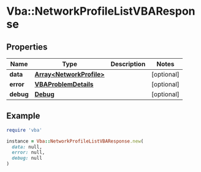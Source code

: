 # Vba::NetworkProfileListVBAResponse

## Properties

| Name | Type | Description | Notes |
| ---- | ---- | ----------- | ----- |
| **data** | [**Array&lt;NetworkProfile&gt;**](NetworkProfile.md) |  | [optional] |
| **error** | [**VBAProblemDetails**](VBAProblemDetails.md) |  | [optional] |
| **debug** | [**Debug**](Debug.md) |  | [optional] |

## Example

```ruby
require 'vba'

instance = Vba::NetworkProfileListVBAResponse.new(
  data: null,
  error: null,
  debug: null
)
```

